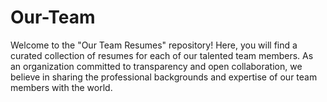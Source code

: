 # Our-Team
Welcome to the "Our Team Resumes" repository! Here, you will find a curated collection of resumes for each of our talented team members. As an organization committed to transparency and open collaboration, we believe in sharing the professional backgrounds and expertise of our team members with the world.
